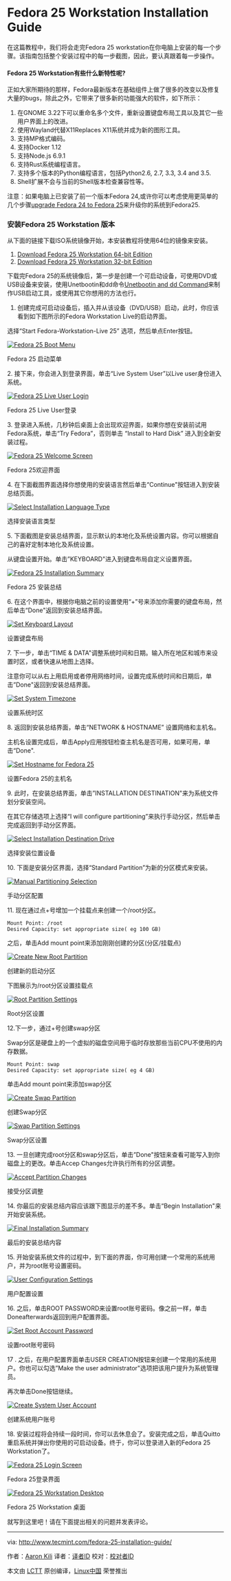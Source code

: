 Fedora 25 Workstation Installation Guide
============================================================

在这篇教程中，我们将会走完Fedora 25 workstation在你电脑上安装的每一个步骤。该指南包括整个安装过程中的每一步截图，因此，要认真跟着每一步操作。

#### Fedora 25 Workstation有些什么新特性呢?

正如大家所期待的那样，Fedora最新版本在基础组件上做了很多的改变以及修复大量的bugs，除此之外，它带来了很多新的功能强大的软件，如下所示：

1.  在GNOME 3.22下可以重命名多个文件，重新设置键盘布局工具以及其它一些用户界面上的改进。
2.  使用Wayland代替X11Replaces X11系统并成为新的图形工具。
3.  支持MP格式编码。
4.  支持Docker 1.12
5.  支持Node.js 6.9.1
6.  支持Rust系统编程语言。
7.  支持多个版本的Python编程语言，包括Python2.6, 2.7, 3.3, 3.4 and 3.5.
8.  Shell扩展不会与当前的Shell版本检查兼容性等。

注意：如果电脑上已安装了前一个版本Fedora 24,或许你可以考虑使用更简单的几个步骤[upgrade Fedora 24 to Fedora 25][3]来升级你的系统到Fedora25.

### 安装Fedora 25 Workstation 版本

从下面的链接下载ISO系统镜像开始，本安装教程将使用64位的镜像来安装。

1.  [Download Fedora 25 Workstation 64-bit Edition][1]
2.  [Download Fedora 25 Workstation 32-bit Edition][2]

下载完Fedora 25的系统镜像后，第一步是创建一个可启动设备，可使用DVD或USB设备来安装，使用Unetbootin和dd命令[Unetbootin and dd Command][4]来制作USB启动工具，或使用其它你想用的方法也行。

1. 创建完成可启动设备后，插入并从该设备（DVD/USB）启动，此时，你应该看到如下图所示的Fedora Workstation Live的启动界面。

选择“Start Fedora-Workstation-Live 25” 选项，然后单点Enter按钮。

[
 ![Fedora 25 Boot Menu](http://www.tecmint.com/wp-content/uploads/2016/11/Start-Fedora-25.png) 
][5]

Fedora 25 启动菜单

2. 接下来，你会进入到登录界面，单击“Live System User”以Live user身份进入系统。

[
 ![Fedora 25 Live User Login](http://www.tecmint.com/wp-content/uploads/2016/11/Fedora-25-Live-User-Login.png) 
][6]

Fedora 25 Live User登录

3. 登录进入系统，几秒钟后桌面上会出现欢迎界面，如果你想在安装前试用Fedora系统，单击“Try Fedora”，否则单击 “Install to Hard Disk” 进入到全新安装过程。

[
 ![Fedora 25 Welcome Screen](http://www.tecmint.com/wp-content/uploads/2016/11/Fedora-25-Welcome-Screen.png) 
][7]

Fedora 25欢迎界面

4. 在下面截图界面选择你想使用的安装语言然后单击“Continue"按钮进入到安装总结页面。

[
 ![Select Installation Language Type](http://www.tecmint.com/wp-content/uploads/2016/11/Select-Installation-Language-Type.png) 
][8]

选择安装语言类型

5. 下面截图是安装总结界面，显示默认的本地化及系统设置内容。你可以根据自己的喜好定制本地化及系统设置。

从键盘设置开始。单击”KEYBOARD"进入到键盘布局自定义设置界面。

[
 ![Fedora 25 Installation Summary](http://www.tecmint.com/wp-content/uploads/2016/11/Fedora-25-Installation-Summary.png) 
][9]

Fedora 25 安装总结

6. 在这个界面中，根据你电脑之前的设置使用“+”号来添加你需要的键盘布局，然后单击“Done"返回到安装总结界面。

[
 ![Set Keyboard Layout](http://www.tecmint.com/wp-content/uploads/2016/11/Set-Keyboard-Layout.png) 
][10]

设置键盘布局

7. 下一步，单击“TIME & DATA"调整系统时间和日期。输入所在地区和城市来设置时区，或者快速从地图上选择。

注意你可以从右上用启用或者停用网络时间，设置完成系统时间和日期后，单击”Done"返回到安装总结界面。

[
 ![Set System Timezone](http://www.tecmint.com/wp-content/uploads/2016/11/Set-System-Timezone.png) 
][11]

设置系统时区

8. 返回到安装总结界面，单击“NETWORK & HOSTNAME” 设置网络和主机名。

主机名设置完成后，单击Apply应用按钮检查主机名是否可用，如果可用，单击“Done".

[
 ![Set Hostname for Fedora 25](http://www.tecmint.com/wp-content/uploads/2016/11/Set-Hostname-Fedora-25.png) 
][12]

设置Fedora 25的主机名

9. 此时，在安装总结界面，单击”INSTALLATION DESTINATION"来为系统文件划分安装空间。

在其它存储选项上选择“I will configure partitioning”来执行手动分区，然后单击完成返回到手动分区界面。

[
 ![Select Installation Destination Drive](http://www.tecmint.com/wp-content/uploads/2016/11/Select-Installation-Destination-Drive.png) 
][13]

选择安装位置设备

10. 下面是安装分区界面，选择“Standard Partition”为新的分区模式来安装。

[
 ![Manual Partitioning Selection](http://www.tecmint.com/wp-content/uploads/2016/11/Manual-Partitioning-Selection.png) 
][14]

手动分区配置

11. 现在通过点+号增加一个挂载点来创建一个/root分区。

```
Mount Point: /root
Desired Capacity: set appropriate size( eg 100 GB)
```

之后，单击Add mount point来添加刚刚创建的分区(分区/挂载点) 

[
 ![Create New Root Partition](http://www.tecmint.com/wp-content/uploads/2016/11/Create-New-Root-Partition.png) 
][15]

创建新的启动分区

下图展示为/root分区设置挂载点

[
 ![Root Partition Settings](http://www.tecmint.com/wp-content/uploads/2016/11/Root-Partition-Settings.png) 
][16]

Root分区设置

12.下一步，通过+号创建swap分区

Swap分区是硬盘上的一个虚拟的磁盘空间用于临时存放那些当前CPU不使用的内存数据。

```
Mount Point: swap
Desired Capacity: set appropriate size( eg 4 GB)
```

单击Add mount point来添加swap分区

[
 ![Create Swap Partition](http://www.tecmint.com/wp-content/uploads/2016/11/Create-Swap-Partition.png) 
][17]

创建Swap分区

[
 ![Swap Partition Settings](http://www.tecmint.com/wp-content/uploads/2016/11/Swap-Partition-Settings.png) 
][18]

Swap分区设置

13. 一旦创建完成root分区和swap分区后，单击”Done"按钮来查看可能写入到你磁盘上的更改。单击Accep Changes允许执行所有的分区调整。

[
 ![Accept Partition Changes](http://www.tecmint.com/wp-content/uploads/2016/11/Accept-Partition-Changes.png) 
][19]

接受分区调整

14. 你最后的安装总结内容应该跟下图显示的差不多。单击“Begin Installation"来开始安装系统。

[
 ![Final Installation Summary](http://www.tecmint.com/wp-content/uploads/2016/11/Final-Installation-Summary.png) 
][20]

最后的安装总结内容

15. 开始安装系统文件的过程中，到下面的界面，你可用创建一个常用的系统用户，并为root账号设置密码。

[
 ![User Configuration Settings](http://www.tecmint.com/wp-content/uploads/2016/11/User-Configuration-Settings.png) 
][21]

用户配置设置

16. 之后，单击ROOT PASSWORD来设置root账号密码。像之前一样，单击Doneafterwards返回到用户配置界面。

[
 ![Set Root Account Password](http://www.tecmint.com/wp-content/uploads/2016/11/Set-Root-Account-Password.png) 
][22]

设置root账号密码

17 . 之后，在用户配置界面单击USER CREATION按钮来创建一个常用的系统用户。你也可以勾选”Make the user administrator"选项把该用户提升为系统管理员。

再次单击Done按钮继续。

[
 ![Create System User Account](http://www.tecmint.com/wp-content/uploads/2016/11/Create-System-User-Account.png) 
][23]

创建系统用户账号

18. 安装过程将会持续一段时间，你可以去休息会了。安装完成之后，单击Quitto重启系统并弹出你使用的可启动设备。终于，你可以登录进入新的Fedora 25 Workstation了。 

[
 ![Fedora 25 Login Screen](http://www.tecmint.com/wp-content/uploads/2016/11/Fedora-25-Login-Screen.png) 
][24]

Fedora 25登录界面

[
 ![Fedora 25 Workstation Desktop](http://www.tecmint.com/wp-content/uploads/2016/11/Fedora-25-Workstation-Desktop.png) 
][25]

Fedora 25 Workstation 桌面

就写到这里吧！请在下面提出相关的问题并发表评论。

--------------------------------------------------------------------------------

via: http://www.tecmint.com/fedora-25-installation-guide/

作者：[Aaron Kili][a]
译者：[译者ID](https://github.com/译者ID)
校对：[校对者ID](https://github.com/校对者ID)

本文由 [LCTT](https://github.com/LCTT/TranslateProject) 原创编译，[Linux中国](https://linux.cn/) 荣誉推出

[a]:http://www.tecmint.com/author/aaronkili/
[1]:https://download.fedoraproject.org/pub/fedora/linux/releases/25/Workstation/x86_64/iso/Fedora-Workstation-Live-x86_64-25-1.3.iso
[2]:https://download.fedoraproject.org/pub/fedora/linux/releases/25/Workstation/i386/iso/Fedora-Workstation-Live-i386-25-1.3.iso
[3]:http://www.tecmint.com/upgrade-fedora-24-to-fedora-25-workstation-server/
[4]:http://www.tecmint.com/install-linux-from-usb-device/
[5]:http://www.tecmint.com/wp-content/uploads/2016/11/Start-Fedora-25.png
[6]:http://www.tecmint.com/wp-content/uploads/2016/11/Fedora-25-Live-User-Login.png
[7]:http://www.tecmint.com/wp-content/uploads/2016/11/Fedora-25-Welcome-Screen.png
[8]:http://www.tecmint.com/wp-content/uploads/2016/11/Select-Installation-Language-Type.png
[9]:http://www.tecmint.com/wp-content/uploads/2016/11/Fedora-25-Installation-Summary.png
[10]:http://www.tecmint.com/wp-content/uploads/2016/11/Set-Keyboard-Layout.png
[11]:http://www.tecmint.com/wp-content/uploads/2016/11/Set-System-Timezone.png
[12]:http://www.tecmint.com/wp-content/uploads/2016/11/Set-Hostname-Fedora-25.png
[13]:http://www.tecmint.com/wp-content/uploads/2016/11/Select-Installation-Destination-Drive.png
[14]:http://www.tecmint.com/wp-content/uploads/2016/11/Manual-Partitioning-Selection.png
[15]:http://www.tecmint.com/wp-content/uploads/2016/11/Create-New-Root-Partition.png
[16]:http://www.tecmint.com/wp-content/uploads/2016/11/Root-Partition-Settings.png
[17]:http://www.tecmint.com/wp-content/uploads/2016/11/Create-Swap-Partition.png
[18]:http://www.tecmint.com/wp-content/uploads/2016/11/Swap-Partition-Settings.png
[19]:http://www.tecmint.com/wp-content/uploads/2016/11/Accept-Partition-Changes.png
[20]:http://www.tecmint.com/wp-content/uploads/2016/11/Final-Installation-Summary.png
[21]:http://www.tecmint.com/wp-content/uploads/2016/11/User-Configuration-Settings.png
[22]:http://www.tecmint.com/wp-content/uploads/2016/11/Set-Root-Account-Password.png
[23]:http://www.tecmint.com/wp-content/uploads/2016/11/Create-System-User-Account.png
[24]:http://www.tecmint.com/wp-content/uploads/2016/11/Fedora-25-Login-Screen.png
[25]:http://www.tecmint.com/wp-content/uploads/2016/11/Fedora-25-Workstation-Desktop.png
